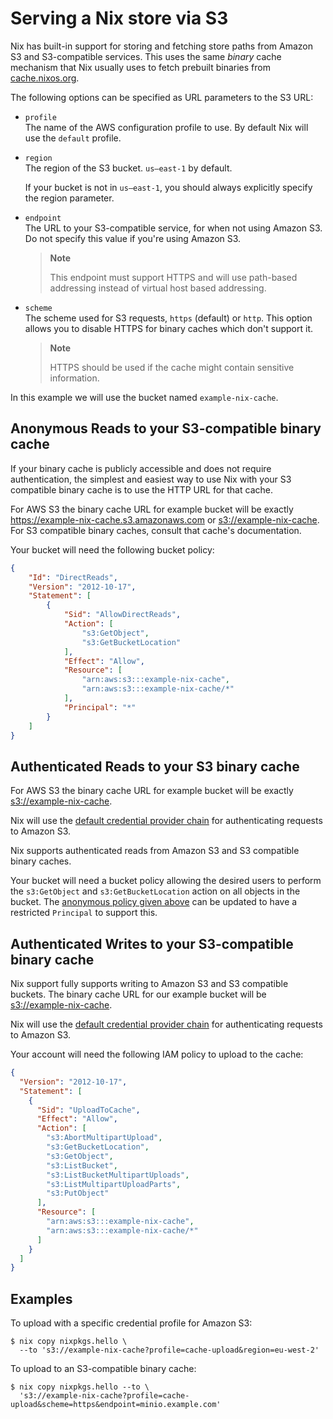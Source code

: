 # Serving a Nix store via S3

Nix has built-in support for storing and fetching store paths from
Amazon S3 and S3-compatible services. This uses the same *binary*
cache mechanism that Nix usually uses to fetch prebuilt binaries from
[cache.nixos.org](https://cache.nixos.org/).

The following options can be specified as URL parameters to the S3 URL:

  - `profile`  
    The name of the AWS configuration profile to use. By default Nix
    will use the `default` profile.

  - `region`  
    The region of the S3 bucket. `us–east-1` by default.
    
    If your bucket is not in `us–east-1`, you should always explicitly
    specify the region parameter.

  - `endpoint`  
    The URL to your S3-compatible service, for when not using Amazon S3.
    Do not specify this value if you're using Amazon S3.
    
    > **Note**
    > 
    > This endpoint must support HTTPS and will use path-based
    > addressing instead of virtual host based addressing.

  - `scheme`  
    The scheme used for S3 requests, `https` (default) or `http`. This
    option allows you to disable HTTPS for binary caches which don't
    support it.
    
    > **Note**
    > 
    > HTTPS should be used if the cache might contain sensitive
    > information.

In this example we will use the bucket named `example-nix-cache`.

## Anonymous Reads to your S3-compatible binary cache

If your binary cache is publicly accessible and does not require
authentication, the simplest and easiest way to use Nix with your S3
compatible binary cache is to use the HTTP URL for that cache.

For AWS S3 the binary cache URL for example bucket will be exactly
<https://example-nix-cache.s3.amazonaws.com> or
<s3://example-nix-cache>. For S3 compatible binary caches, consult that
cache's documentation.

Your bucket will need the following bucket policy:

```json
{
    "Id": "DirectReads",
    "Version": "2012-10-17",
    "Statement": [
        {
            "Sid": "AllowDirectReads",
            "Action": [
                "s3:GetObject",
                "s3:GetBucketLocation"
            ],
            "Effect": "Allow",
            "Resource": [
                "arn:aws:s3:::example-nix-cache",
                "arn:aws:s3:::example-nix-cache/*"
            ],
            "Principal": "*"
        }
    ]
}
```

## Authenticated Reads to your S3 binary cache

For AWS S3 the binary cache URL for example bucket will be exactly
<s3://example-nix-cache>.

Nix will use the [default credential provider
chain](https://docs.aws.amazon.com/sdk-for-cpp/v1/developer-guide/credentials.html)
for authenticating requests to Amazon S3.

Nix supports authenticated reads from Amazon S3 and S3 compatible binary
caches.

Your bucket will need a bucket policy allowing the desired users to
perform the `s3:GetObject` and `s3:GetBucketLocation` action on all
objects in the bucket. The [anonymous policy given
above](#anonymous-reads-to-your-s3-compatible-binary-cache) can be
updated to have a restricted `Principal` to support this.

## Authenticated Writes to your S3-compatible binary cache

Nix support fully supports writing to Amazon S3 and S3 compatible
buckets. The binary cache URL for our example bucket will be
<s3://example-nix-cache>.

Nix will use the [default credential provider
chain](https://docs.aws.amazon.com/sdk-for-cpp/v1/developer-guide/credentials.html)
for authenticating requests to Amazon S3.

Your account will need the following IAM policy to upload to the cache:

```json
{
  "Version": "2012-10-17",
  "Statement": [
    {
      "Sid": "UploadToCache",
      "Effect": "Allow",
      "Action": [
        "s3:AbortMultipartUpload",
        "s3:GetBucketLocation",
        "s3:GetObject",
        "s3:ListBucket",
        "s3:ListBucketMultipartUploads",
        "s3:ListMultipartUploadParts",
        "s3:PutObject"
      ],
      "Resource": [
        "arn:aws:s3:::example-nix-cache",
        "arn:aws:s3:::example-nix-cache/*"
      ]
    }
  ]
}
```

## Examples

To upload with a specific credential profile for Amazon S3:

```console
$ nix copy nixpkgs.hello \
  --to 's3://example-nix-cache?profile=cache-upload&region=eu-west-2'
```

To upload to an S3-compatible binary cache:

```console
$ nix copy nixpkgs.hello --to \
  's3://example-nix-cache?profile=cache-upload&scheme=https&endpoint=minio.example.com'
```
